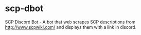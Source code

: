# scp-dbot
SCP Discord Bot - A bot that web scrapes SCP descriptions from http://www.scpwiki.com/ and displays them with a link in discord.
